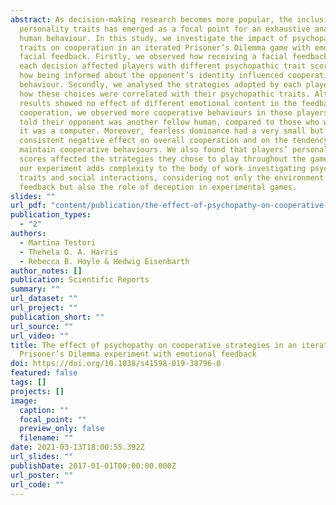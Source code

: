 ```yaml
---
abstract: As decision-making research becomes more popular, the inclusion of
  personality traits has emerged as a focal point for an exhaustive analysis of
  human behaviour. In this study, we investigate the impact of psychopathic
  traits on cooperation in an iterated Prisoner’s Dilemma game with emotional
  facial feedback. Firstly, we observed how receiving a facial feedback after
  each decision affected players with different psychopathic trait scores, and
  how being informed about the opponent’s identity influenced cooperative
  behaviour. Secondly, we analysed the strategies adopted by each player, and
  how these choices were correlated with their psychopathic traits. Although our
  results showed no effect of different emotional content in the feedback on
  cooperation, we observed more cooperative behaviours in those players who were
  told their opponent was another fellow human, compared to those who were told
  it was a computer. Moreover, fearless dominance had a very small but
  consistent negative effect on overall cooperation and on the tendency to
  maintain cooperative behaviours. We also found that players’ personality
  scores affected the strategies they chose to play throughout the game. Hence,
  our experiment adds complexity to the body of work investigating psychopathic
  traits and social interactions, considering not only the environment of facial
  feedback but also the role of deception in experimental games.
slides: ""
url_pdf: "content/publication/the-effect-of-psychopathy-on-cooperative-strategies-in-an-iterated-prisoner’s-dilemma-experiment-with-emotional-feedback/file.pdf"
publication_types:
  - "2"
authors:
  - Martina Testori
  - Thehela O. A. Harris
  - Rebecca B. Hoyle & Hedwig Eisenbarth
author_notes: []
publication: Scientific Reports
summary: ""
url_dataset: ""
url_project: ""
publication_short: ""
url_source: ""
url_video: ""
title: The effect of psychopathy on cooperative strategies in an iterated
  Prisoner’s Dilemma experiment with emotional feedback
doi: https://doi.org/10.1038/s41598-019-38796-0
featured: false
tags: []
projects: []
image:
  caption: ""
  focal_point: ""
  preview_only: false
  filename: ""
date: 2021-03-13T18:00:55.392Z
url_slides: ""
publishDate: 2017-01-01T00:00:00.000Z
url_poster: ""
url_code: ""
---
```

